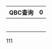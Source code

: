 | QBC查询 | 0    |
| ------- | ---- |
|         |      |
|         |      |
|         |      |
|         |      |
|         |      |
|         |      |

111
